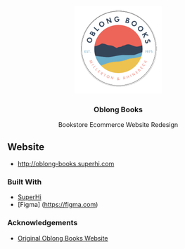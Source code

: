 <!-- PROJECT LOGO -->
<br />
<p align="center">
  <a href="http://oblong-books.superhi.com">
    <img src="oblongcirclelogo.svg" alt="Logo" width="200" height="200">
  </a>

  <h3 align="center">Oblong Books</h3>

  <p align="center">
  Bookstore Ecommerce Website Redesign
    <br />
  
  </p>
</p>

## Website
* http://oblong-books.superhi.com

### Built With
* [SuperHi](https://superhi.com)
* [Figma] (https://figma.com)

### Acknowledgements
* [Original Oblong Books Website](https://www.oblongbooks.com)


